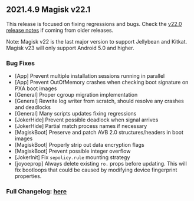 ## 2021.4.9 Magisk v22.1

This release is focused on fixing regressions and bugs. Check the [v22.0 release notes](https://topjohnwu.github.io/Magisk/releases/22000.html) if coming from older releases.

Note: Magisk v22 is the last major version to support Jellybean and Kitkat. Magisk v23 will only support Android 5.0 and higher.

### Bug Fixes

- [App] Prevent multiple installation sessions running in parallel
- [App] Prevent OutOfMemory crashes when checking boot signature on PXA boot images
- [General] Proper cgroup migration implementation
- [General] Rewrite log writer from scratch, should resolve any crashes and deadlocks
- [General] Many scripts updates fixing regressions
- [JokerHide] Prevent possible deadlock when signal arrives
- [JokerHide] Partial match process names if necessary
- [MagiskBoot] Preserve and patch AVB 2.0 structures/headers in boot images
- [MagiskBoot] Properly strip out data encryption flags
- [MagiskBoot] Prevent possible integer overflow
- [JokerInit] Fix `sepolicy.rule` mounting strategy
- [joyoeprop] Always delete existing `ro.` props before updating. This will fix bootloops that could be caused by modifying device fingerprint properties.

### Full Changelog: [here](https://topjohnwu.github.io/Magisk/changes.html)
